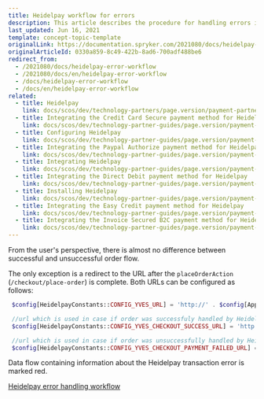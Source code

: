 ```yaml
---
title: Heidelpay workflow for errors
description: This article describes the procedure for handling errors in Heidelpay.
last_updated: Jun 16, 2021
template: concept-topic-template
originalLink: https://documentation.spryker.com/2021080/docs/heidelpay-error-workflow
originalArticleId: 0330a859-8c49-422b-8ad6-700adf488be6
redirect_from:
  - /2021080/docs/heidelpay-error-workflow
  - /2021080/docs/en/heidelpay-error-workflow
  - /docs/heidelpay-error-workflow
  - /docs/en/heidelpay-error-workflow
related:
  - title: Heidelpay
    link: docs/scos/dev/technology-partners/page.version/payment-partners/heidelpay.html
  - title: Integrating the Credit Card Secure payment method for Heidelpay
    link: docs/scos/dev/technology-partner-guides/page.version/payment-partners/heidelpay/integrating-payment-methods-for-heidelpay/integrating-the-credit-card-secure-payment-method-for-heidelpay.html
  - title: Configuring Heidelpay
    link: docs/scos/dev/technology-partner-guides/page.version/payment-partners/heidelpay/scos-integration/heidelpay-configuration-for-scos.html
  - title: Integrating the Paypal Authorize payment method for Heidelpay
    link: docs/scos/dev/technology-partner-guides/page.version/payment-partners/heidelpay/integrating-payment-methods-for-heidelpay/integrating-the-paypal-authorize-payment-method-for-heidelpay.html
  - title: Integrating Heidelpay
    link: docs/scos/dev/technology-partner-guides/page.version/payment-partners/heidelpay/scos-integration/heidelpay-integration-into-scos.html
  - title: Integrating the Direct Debit payment method for Heidelpay
    link: docs/scos/dev/technology-partner-guides/page.version/payment-partners/heidelpay/integrating-payment-methods-for-heidelpay/integrating-the-direct-debit-payment-method-for-heidelpay.html.html
  - title: Installing Heidelpay
    link: docs/scos/dev/technology-partner-guides/page.version/payment-partners/heidelpay/heidelpay-installation.html
  - title: Integrating the Easy Credit payment method for Heidelpay
    link: docs/scos/dev/technology-partner-guides/page.version/payment-partners/heidelpay/integrating-payment-methods-for-heidelpay/integrating-the-easy-credit-payment-method-for-heidelpay.html
  - title: Integrating the Invoice Secured B2C payment method for Heidelpay
    link: docs/scos/dev/technology-partner-guides/page.version/payment-partners/heidelpay/integrating-payment-methods-for-heidelpay/integrating-the-invoice-secured-b2c-payment-method-for-heidelpay.html
---
```


From the user's perspective, there is almost no difference between successful and unsuccessful order flow.

The only exception is a redirect to the URL after the `placeOrderAction` (`/checkout/place-order`) is complete. Both URLs can be configured as follows:

```php
 $config[HeidelpayConstants::CONFIG_YVES_URL] = 'http://' . $config[ApplicationConstants::HOST_YVES];

 //url which is used in case if order was successfuly handled by Heidelpay
 $config[HeidelpayConstants::CONFIG_YVES_CHECKOUT_SUCCESS_URL] = 'http://' . $config[ApplicationConstants::HOST_YVES] . '/checkout/success';

 //url which is used in case if order was unsuccessfully handled by Heidelpay
 $config[HeidelpayConstants::CONFIG_YVES_CHECKOUT_PAYMENT_FAILED_URL] = 'http://' . $config[ApplicationConstants::HOST_YVES] . '/heidelpay/payment-failed?error_code=%s';
 ```

Data flow containing information about the Heidelpay transaction error is marked red.

[Heidelpay error handling workflow](https://spryker.s3.eu-central-1.amazonaws.com/docs/scos/dev/technology-partner-guides/payment-partners/heidelpay/heidelpay-workflow-for-errors.md/heidelpay-error-handling-workflow.png)
